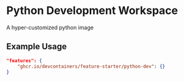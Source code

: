 
# Python Development Workspace

A hyper-customized python image

## Example Usage

```json
"features": {
    "ghcr.io/devcontainers/feature-starter/python-dev": {}
}
```